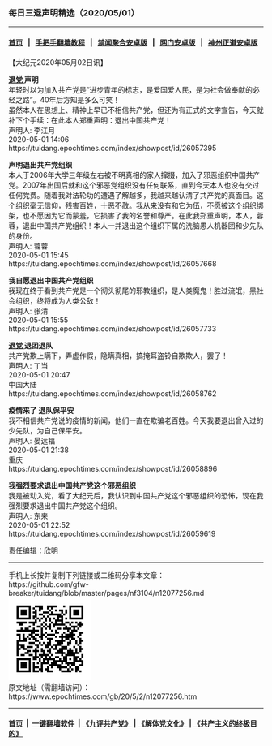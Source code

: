 ### 每日三退声明精选（2020/05/01）
------------------------

#### [首页](https://github.com/gfw-breaker/banned-news1/blob/master/README.md) &nbsp;&nbsp;|&nbsp;&nbsp; [手把手翻墙教程](https://github.com/gfw-breaker/guides/wiki) &nbsp;&nbsp;|&nbsp;&nbsp; [禁闻聚合安卓版](https://github.com/gfw-breaker/bn-android) &nbsp;&nbsp;|&nbsp;&nbsp; [网门安卓版](https://github.com/oGate2/oGate) &nbsp;&nbsp;|&nbsp;&nbsp; [神州正道安卓版](https://github.com/SzzdOgate/update) 



<div class="post_content" id="artbody" itemprop="articleBody">
 <!-- article content begin -->
 <p>
  【大纪元2020年05月02日讯】
 </p>
 <p>
  <strong>
   <a href="https://www.epochtimes.com/gb/tag/%E9%80%80%E5%85%9A.html">
    退党
   </a>
   声明
  </strong>
  <br/>
  年轻时以为加入共产党是“进步青年的标志，是爱国爱人民，是为社会做奉献的必经之路”。40年后方知是多么可笑！
  <br/>
  虽然本人在思想上、精神上早已不相信共产党，但还为有正式的文字宣告，今天就补下个手续：在此本人郑重声明：退出中国共产党！
  <br/>
  声明人: 李江月
  <br/>
  2020-05-01 14:06
  <br/>
  https://tuidang.epochtimes.com/index/showpost/id/26057395
 </p>
 <p>
  <strong>
   声明退出共产党组织
  </strong>
  <br/>
  本人于2006年大学三年级左右被不明真相的家人撺掇，加入了邪恶组织中国共产党。2007年出国后就和这个邪恶党组织没有任何联系，直到今天本人也没有交过任何党费。随着我对法轮功的遭遇了解越多，我越来越认清了共产党的真面目。这个组织毫无信仰，残害百姓，十恶不赦。我从来没有和它为伍，不愿被这个组织绑架，也不愿因为它而蒙羞，它损害了我的名誉和尊严。在此我郑重声明，本人，蓉蓉，退出中国共产党组织！本人一并退出这个组织下属的洗脑愚人机器团和少先队的身份。
  <br/>
  声明人: 蓉蓉
  <br/>
  2020-05-01 15:45
  <br/>
  https://tuidang.epochtimes.com/index/showpost/id/26057668
 </p>
 <p>
  <strong>
   我自愿退出中国共产党组织
  </strong>
  <br/>
  我现在终于看到共产党是一个彻头彻尾的邪教组织，是人类魔鬼！胜过流氓，黑社会组织，终将成为人类公敌！
  <br/>
  声明人: 张清
  <br/>
  2020-05-01 15:55
  <br/>
  https://tuidang.epochtimes.com/index/showpost/id/26057733
 </p>
 <p>
  <strong>
   <a href="https://www.epochtimes.com/gb/tag/%E9%80%80%E5%85%9A.html">
    退党
   </a>
   退团退队
  </strong>
  <br/>
  共产党欺上瞒下，弄虚作假，隐瞒真相，搞掩耳盗铃自欺欺人，罢了！
  <br/>
  声明人: 丁当
  <br/>
  2020-05-01 20:47
  <br/>
  中国大陆
  <br/>
  https://tuidang.epochtimes.com/index/showpost/id/26058762
 </p>
 <p>
  <strong>
   疫情来了 退队保平安
  </strong>
  <br/>
  我不相信共产党说的疫情的新闻，他们一直在欺骗老百姓。今天我要退出曾入过的少先队，为自己保平安。
  <br/>
  声明人: 晏远福
  <br/>
  2020-05-01 21:38
  <br/>
  重庆
  <br/>
  https://tuidang.epochtimes.com/index/showpost/id/26058896
 </p>
 <p>
  <strong>
   我强烈要求退出中国共产党这个邪恶组织
  </strong>
  <br/>
  我是被动入党，看了大纪元后，我认识到中国共产党这个邪恶组织的恐怖，现在我强烈要求退出中国共产党这个组织。
  <br/>
  声明人: 东来
  <br/>
  2020-05-01 22:52
  <br/>
  https://tuidang.epochtimes.com/index/showpost/id/26059619
 </p>
 <p>
  责任编辑：欣明
 </p>
 <!-- article content end -->
 <div id="below_article_ad">
 </div>
</div>

<hr/>
手机上长按并复制下列链接或二维码分享本文章：<br/>
https://github.com/gfw-breaker/tuidang/blob/master/pages/nf3104/n12077256.md <br/>
<a href='https://github.com/gfw-breaker/tuidang/blob/master/pages/nf3104/n12077256.md'><img src='https://github.com/gfw-breaker/tuidang/blob/master/pages/nf3104/n12077256.md.png'/></a> <br/>
原文地址（需翻墙访问）：https://www.epochtimes.com/gb/20/5/2/n12077256.htm


------------------------
#### [首页](https://github.com/gfw-breaker/banned-news/blob/master/README.md) &nbsp;|&nbsp; [一键翻墙软件](https://github.com/gfw-breaker/nogfw/blob/master/README.md) &nbsp;| [《九评共产党》](https://github.com/gfw-breaker/9ping.md/blob/master/README.md#九评之一评共产党是什么) | [《解体党文化》](https://github.com/gfw-breaker/jtdwh.md/blob/master/README.md) | [《共产主义的终极目的》](https://github.com/gfw-breaker/gczydzjmd.md/blob/master/README.md)


<img src='http://gfw-breaker.win/tuidang/pages/nf3104/n12077256.md' width='0px' height='0px'/>